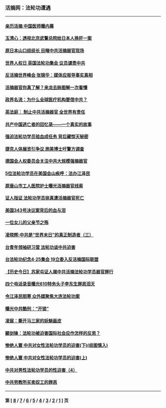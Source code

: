 ### 活摘网：法轮功遭遇
---
#### [亲历活摘 中国医师曝内幕](../../pages/nf5881/n14040389.md?09210430) 
#### [玉清心：透视北京武警总院给日本人换肝一案](../../pages/nf5881/n13771978.md?09210430) 
#### [原日本山口组组长 目睹中共活摘器官现场](../../pages/nf5881/n13767360.md?09210430) 
#### [世界人权日 英国法轮功集会 议员谴责中共](../../pages/nf5881/n13431763.md?09210430) 
#### [反活摘世界峰会 张锦华：媒体应报导事实真相](../../pages/nf5881/n13278502.md?09210430) 
#### [活摘器官你真了解？来龙去脉图解一次看懂](../../pages/nf5881/n13013820.md?09210430) 
#### [政界名流：为什么全球医疗机构要信中共？](../../pages/nf5881/n11945479.md?09210430) 
#### [英法庭： 制止中共活摘器官 全世界有责任](../../pages/nf5881/n11330691.md?09210430) 
#### [共产中国逃亡者的回忆录——一个真实的故事](../../pages/nf5881/n10918649.md?09210430) 
#### [强迫法轮功学员验血成任务 背后藏惊天秘密](../../pages/nf5881/n4252384.md?09210430) 
#### [捷克人体展览引争议 旅美博士吁警方调查](../../pages/nf5881/n9429187.md?09210430) 
#### [德国会人权委员会关注中共大规模强摘器官](../../pages/nf5881/n8418950.md?09210430) 
#### [5位法轮功学员在美国会山疾呼：法办江泽民](../../pages/nf5881/n8101519.md?09210430) 
#### [原唐山市工人医院护士曝光活摘器官线索](../../pages/nf5881/n8076384.md?09210430) 
#### [证人指证 法轮功学员徐真遭活摘器官死亡](../../pages/nf5881/n8042467.md?09210430) 
#### [美国343号决议案背后的血与泪](../../pages/nf5881/n8020684.md?09210430) 
#### [一位女儿的父亲节之殇](../../pages/nf5881/n8014122.md?09210430) 
#### [凌晓辉:中共是“世界末日”的真正制造者（三）](../../pages/nf5881/n4210333.md?09210430) 
#### [台青年领袖研习营 法轮功谈中共迫害](../../pages/nf5881/n4141857.md?09210430) 
#### [台法轮功纪念4‧25集会 19立委入反活摘国际联盟](../../pages/nf5881/n4141821.md?09210430) 
#### [【历史今日】苏家屯证人揭中共活摘法轮功学员器官罪行](../../pages/nf5881/n4135912.md?09210430) 
#### [四个电话录音曝光610特务头子李东生罪恶滔天](../../pages/nf5881/n4040060.md?09210430) 
#### [令江泽民胆寒 众外媒聚焦大连法轮功案](../../pages/nf5881/n3932671.md?09210430) 
#### [曝光中共酷刑：“开锁”](../../pages/nf5881/n3889373.md?09210430) 
#### [凌宸：撕开马三家的妖魅画皮](../../pages/nf5881/n3849369.md?09210430) 
#### [郦剑锋：法轮功被迫害国际社会应作怎样的反思？](../../pages/nf5881/n3824560.md?09210430) 
#### [惨绝人寰 中共对女性法轮功学员的迫害(下)(组图慎入)](../../pages/nf5881/n3816285.md?09210430) 
#### [惨绝人寰 中共对女性法轮功学员的迫害(上)](../../pages/nf5881/n3815374.md?09210430) 
#### [中共对男性法轮功学员的性迫害（4）](../../pages/nf5881/n3769144.md?09210430) 
#### [中共劳教所买卖奴工的罪恶](../../pages/nf5881/n3769378.md?09210430) 

---
#### 第 [ [8](./8.md?09210430) / [7](./7.md?09210430) / [6](./6.md?09210430) / [5](./5.md?09210430) / [4](./4.md?09210430) / [3](./3.md?09210430) / [2](./2.md?09210430) / [1](./1.md?09210430) ] 页
